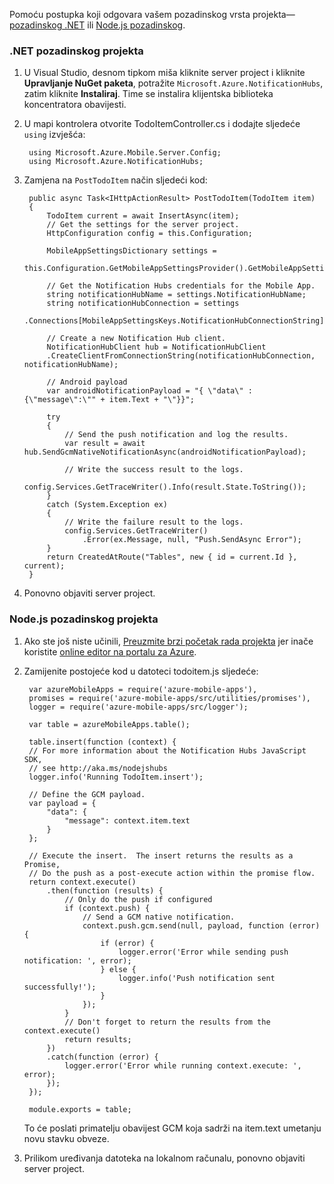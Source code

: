 Pomoću postupka koji odgovara vašem pozadinskog vrsta projekta&mdash; [pozadinskog .NET](#dotnet) ili [Node.js pozadinskog](#nodejs).

### <a name="dotnet"></a>.NET pozadinskog projekta

1. U Visual Studio, desnom tipkom miša kliknite server project i kliknite **Upravljanje NuGet paketa**, potražite `Microsoft.Azure.NotificationHubs`, zatim kliknite **Instaliraj**. Time se instalira klijentska biblioteka koncentratora obavijesti.

2. U mapi kontrolera otvorite TodoItemController.cs i dodajte sljedeće `using` izvješća:

        using Microsoft.Azure.Mobile.Server.Config;
        using Microsoft.Azure.NotificationHubs;

3. Zamjena na `PostTodoItem` način sljedeći kod:  

      
        public async Task<IHttpActionResult> PostTodoItem(TodoItem item)
        {
            TodoItem current = await InsertAsync(item);
            // Get the settings for the server project.
            HttpConfiguration config = this.Configuration;

            MobileAppSettingsDictionary settings = 
                this.Configuration.GetMobileAppSettingsProvider().GetMobileAppSettings();

            // Get the Notification Hubs credentials for the Mobile App.
            string notificationHubName = settings.NotificationHubName;
            string notificationHubConnection = settings
                .Connections[MobileAppSettingsKeys.NotificationHubConnectionString].ConnectionString;

            // Create a new Notification Hub client.
            NotificationHubClient hub = NotificationHubClient
            .CreateClientFromConnectionString(notificationHubConnection, notificationHubName);

            // Android payload
            var androidNotificationPayload = "{ \"data\" : {\"message\":\"" + item.Text + "\"}}";

            try
            {
                // Send the push notification and log the results.
                var result = await hub.SendGcmNativeNotificationAsync(androidNotificationPayload);

                // Write the success result to the logs.
                config.Services.GetTraceWriter().Info(result.State.ToString());
            }
            catch (System.Exception ex)
            {
                // Write the failure result to the logs.
                config.Services.GetTraceWriter()
                    .Error(ex.Message, null, "Push.SendAsync Error");
            }
            return CreatedAtRoute("Tables", new { id = current.Id }, current);
        }

4. Ponovno objaviti server project.

### <a name="nodejs"></a>Node.js pozadinskog projekta

1. Ako ste još niste učinili, [Preuzmite brzi početak rada projekta](app-service-mobile-node-backend-how-to-use-server-sdk.md#download-quickstart) jer inače koristite [online editor na portalu za Azure](app-service-mobile-node-backend-how-to-use-server-sdk.md#online-editor).
 
1. Zamijenite postojeće kod u datoteci todoitem.js sljedeće:

        var azureMobileApps = require('azure-mobile-apps'),
        promises = require('azure-mobile-apps/src/utilities/promises'),
        logger = require('azure-mobile-apps/src/logger');
        
        var table = azureMobileApps.table();
        
        table.insert(function (context) {
        // For more information about the Notification Hubs JavaScript SDK, 
        // see http://aka.ms/nodejshubs
        logger.info('Running TodoItem.insert');
        
        // Define the GCM payload.
        var payload = {
            "data": {
                "message": context.item.text
            }
        };   
        
        // Execute the insert.  The insert returns the results as a Promise,
        // Do the push as a post-execute action within the promise flow.
        return context.execute()
            .then(function (results) {
                // Only do the push if configured
                if (context.push) {
                    // Send a GCM native notification.
                    context.push.gcm.send(null, payload, function (error) {
                        if (error) {
                            logger.error('Error while sending push notification: ', error);
                        } else {
                            logger.info('Push notification sent successfully!');
                        }
                    });
                }
                // Don't forget to return the results from the context.execute()
                return results;
            })
            .catch(function (error) {
                logger.error('Error while running context.execute: ', error);
            });
        });
        
        module.exports = table;  

    To će poslati primatelju obavijest GCM koja sadrži na item.text umetanju novu stavku obveze. 

2. Prilikom uređivanja datoteka na lokalnom računalu, ponovno objaviti server project. 
